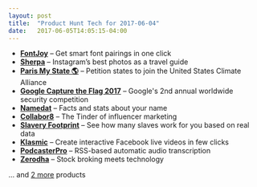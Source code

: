 ```yaml
---
layout: post
title:  "Product Hunt Tech for 2017-06-04"
date:   2017-06-05T14:05:15-04:00
---
```


* **[FontJoy](https://www.producthunt.com/posts/fontjoy?utm_campaign=producthunt-api&utm_medium=api&utm_source=Application%3A+Daily+Digest+RSS+%28ID%3A+3202%29)** – Get smart font pairings in one click
* **[Sherpa](https://www.producthunt.com/posts/sherpa-2?utm_campaign=producthunt-api&utm_medium=api&utm_source=Application%3A+Daily+Digest+RSS+%28ID%3A+3202%29)** – Instagram’s best photos as a travel guide
* **[Paris My State 🌎](https://www.producthunt.com/posts/paris-my-state?utm_campaign=producthunt-api&utm_medium=api&utm_source=Application%3A+Daily+Digest+RSS+%28ID%3A+3202%29)** – Petition states to join the United States Climate Alliance
* **[Google Capture the Flag 2017](https://www.producthunt.com/posts/google-capture-the-flag-2017?utm_campaign=producthunt-api&utm_medium=api&utm_source=Application%3A+Daily+Digest+RSS+%28ID%3A+3202%29)** – Google's 2nd annual worldwide security competition
* **[Namedat](https://www.producthunt.com/posts/namedat?utm_campaign=producthunt-api&utm_medium=api&utm_source=Application%3A+Daily+Digest+RSS+%28ID%3A+3202%29)** – Facts and stats about your name
* **[Collabor8](https://www.producthunt.com/posts/collabor8?utm_campaign=producthunt-api&utm_medium=api&utm_source=Application%3A+Daily+Digest+RSS+%28ID%3A+3202%29)** – The Tinder of influencer marketing
* **[Slavery Footprint](https://www.producthunt.com/posts/slavery-footprint?utm_campaign=producthunt-api&utm_medium=api&utm_source=Application%3A+Daily+Digest+RSS+%28ID%3A+3202%29)** – See how many slaves work for you based on real data
* **[Klasmic](https://www.producthunt.com/posts/klasmic?utm_campaign=producthunt-api&utm_medium=api&utm_source=Application%3A+Daily+Digest+RSS+%28ID%3A+3202%29)** – Create interactive Facebook live videos in few clicks
* **[PodcasterPro](https://www.producthunt.com/posts/podcasterpro?utm_campaign=producthunt-api&utm_medium=api&utm_source=Application%3A+Daily+Digest+RSS+%28ID%3A+3202%29)** – RSS-based automatic audio transcription
* **[Zerodha](https://www.producthunt.com/posts/zerodha?utm_campaign=producthunt-api&utm_medium=api&utm_source=Application%3A+Daily+Digest+RSS+%28ID%3A+3202%29)** – Stock broking meets technology

… and [2 more](https://www.producthunt.com/tech) products